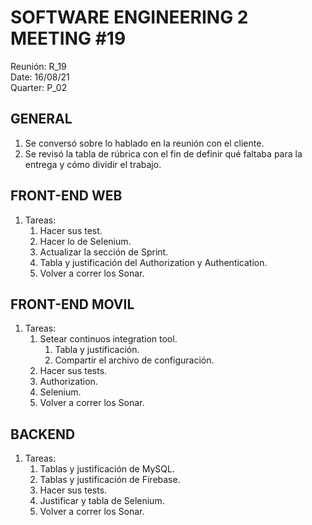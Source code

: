 # SOFTWARE ENGINEERING 2 MEETING #19
Reunión: R_19<br>
Date: 16/08/21<br>
Quarter: P_02<br>

<!-- ================================================== [CONTENIDO] ================================================= -->

## GENERAL 
1. Se conversó sobre lo hablado en la reunión con el cliente.
2. Se revisó la tabla de rúbrica con el fin de definir qué faltaba para la entrega y cómo dividir el trabajo.


## FRONT-END WEB
1. Tareas:
    1. Hacer sus test.
    2. Hacer lo de Selenium.
    3. Actualizar la sección de Sprint.
    4. Tabla y justificación del Authorization y Authentication.
    5. Volver a correr los Sonar.


## FRONT-END MOVIL
1. Tareas:
    1. Setear continuos integration tool.
        1. Tabla y justificación.
        2. Compartir el archivo de configuración.
    2. Hacer sus tests.
    3. Authorization.
    4. Selenium.
    5. Volver a correr los Sonar.


## BACKEND
1. Tareas:
    1. Tablas y justificación de MySQL.
    2. Tablas y justificación de Firebase.
    3. Hacer sus tests.
    4. Justificar y tabla de Selenium.
    5. Volver a correr los Sonar.

